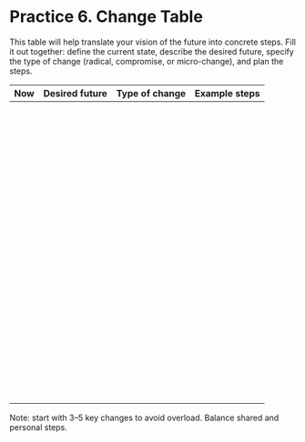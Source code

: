 # Practice 6. Change Table

This table will help translate your vision of the future into concrete steps. Fill it out together: define the current state, describe the desired future, specify the type of change (radical, compromise, or micro-change), and plan the steps.

<style>
    table {
        width: 100%;
    }
</style>
| Now | Desired future | Type of change | Example steps |
|:--:|:--:|:--:|:--:|
|<br/><br/><br/><br/><br/>|||
|<br/><br/><br/><br/><br/>|||
|<br/><br/><br/><br/><br/>|||
|<br/><br/><br/><br/><br/>|||
|<br/><br/><br/><br/><br/>|||

Note: start with 3–5 key changes to avoid overload. Balance shared and personal steps.

